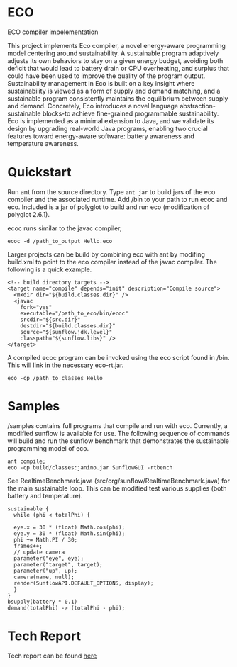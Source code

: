 ECO
===

ECO compiler impelementation

This project implements Eco compiler, a novel energy-aware programming model centering around sustainability. 
A sustainable program adaptively adjusts its own behaviors to stay on a given energy budget, avoiding both deficit
that would lead to battery drain or CPU overheating, and surplus that could have been used to improve the quality 
of the program output. Sustainability management in Eco is built on a key insight where sustainability is viewed 
as a form of supply and demand matching, and a sustainable program consistently maintains the equilibrium between supply 
and demand. Concretely, Eco introduces a novel language abstraction-sustainable blocks-to achieve fine-grained programmable 
sustainability. Eco is implemented as a minimal extension to Java, and we validate its design by upgrading real-world Java
programs, enabling two crucial features toward energy-aware software: battery awareness and temperature awareness.

Quickstart
===

Run ant from the source directory. Type ```ant jar``` to build jars of the eco compiler and the associated runtime. Add /bin to your path to run ecoc and eco. Included is a jar of polyglot to build and run eco (modification of polyglot 2.6.1).

ecoc runs similar to the javac compiler, 

```ecoc -d /path_to_output Hello.eco```

Larger projects can be build by combining eco with ant by modifing build.xml to point to the eco compiler instead of the javac compiler. The following is a quick example.

```
<!-- build directory targets -->
<target name="compile" depends="init" description="Compile source">
  <mkdir dir="${build.classes.dir}" />
  <javac 
    fork="yes"
    executable="/path_to_eco/bin/ecoc"
    srcdir="${src.dir}" 
    destdir="${build.classes.dir}" 
    source="${sunflow.jdk.level}" 
    classpath="${sunflow.libs}" />
</target>

```

A compiled ecoc program can be invoked using the eco script found in /bin. This will link in the necessary eco-rt.jar.

```
eco -cp /path_to_classes Hello
```

Samples
===
/samples contains full programs that compile and run with eco. Currently, a modified sunflow is available for use. The following sequence of commands will build and run the sunflow benchmark that demonstrates the sustainable programming model of eco.

```
ant compile;
eco -cp build/classes:janino.jar SunflowGUI -rtbench
```

See RealtimeBenchmark.java (src/org/sunflow/RealtimeBenchmark.java) for the main sustainable loop. This can be modified test various supplies (both battery and temperature).

```
sustainable {
  while (phi < totalPhi) {

  eye.x = 30 * (float) Math.cos(phi);
  eye.y = 30 * (float) Math.sin(phi);
  phi += Math.PI / 30; 
  frames++;
  // update camera
  parameter("eye", eye);
  parameter("target", target);
  parameter("up", up);
  camera(name, null);
  render(SunflowAPI.DEFAULT_OPTIONS, display);
  }   
}   
bsupply(battery * 0.1)
demand(totalPhi) -> (totalPhi - phi);
```

Tech Report
===
Tech report can be found [here](https://github.com/pl-eco/ECO/blob/master/tech.pdf)
